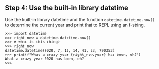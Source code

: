 ## Step 4: Use the built-in library datetime
 
Use the built-in library datetime and the function `datetime.datetime.now()` 
to determine the current year and print that to REPL using an f-string. 


```
>>> import datetime
>>> right_now = datetime.datetime.now()
>>> # What is this thing?
>>> right_now
datetime.datetime(2020, 7, 10, 14, 41, 33, 790353)
>>> print(f"What a crazy year {right_now.year} has been, eh?")
What a crazy year 2020 has been, eh?
>>> 
```
